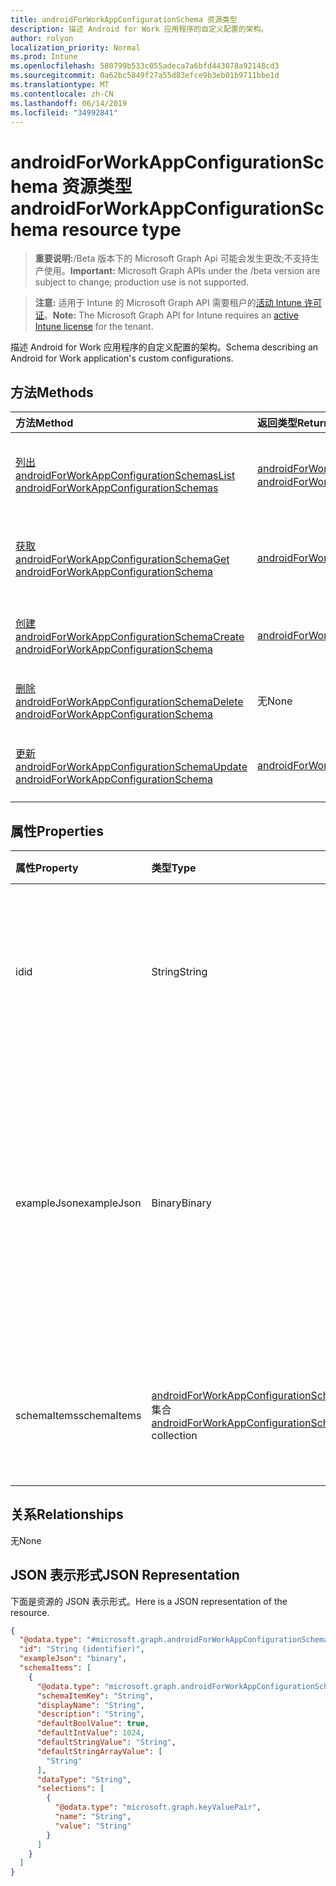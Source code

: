 ```yaml
---
title: androidForWorkAppConfigurationSchema 资源类型
description: 描述 Android for Work 应用程序的自定义配置的架构。
author: rolyon
localization_priority: Normal
ms.prod: Intune
ms.openlocfilehash: 580799b533c055adeca7a6bfd443078a92148cd3
ms.sourcegitcommit: 0a62bc5849f27a55d83efce9b3eb01b9711bbe1d
ms.translationtype: MT
ms.contentlocale: zh-CN
ms.lasthandoff: 06/14/2019
ms.locfileid: "34992841"
---
```

# <a name="androidforworkappconfigurationschema-resource-type"></a><span data-ttu-id="7e0cd-103">androidForWorkAppConfigurationSchema 资源类型</span><span class="sxs-lookup"><span data-stu-id="7e0cd-103">androidForWorkAppConfigurationSchema resource type</span></span>

> <span data-ttu-id="7e0cd-104">**重要说明:**/Beta 版本下的 Microsoft Graph Api 可能会发生更改;不支持生产使用。</span><span class="sxs-lookup"><span data-stu-id="7e0cd-104">**Important:** Microsoft Graph APIs under the /beta version are subject to change; production use is not supported.</span></span>

> <span data-ttu-id="7e0cd-105">**注意:** 适用于 Intune 的 Microsoft Graph API 需要租户的[活动 Intune 许可证](https://go.microsoft.com/fwlink/?linkid=839381)。</span><span class="sxs-lookup"><span data-stu-id="7e0cd-105">**Note:** The Microsoft Graph API for Intune requires an [active Intune license](https://go.microsoft.com/fwlink/?linkid=839381) for the tenant.</span></span>

<span data-ttu-id="7e0cd-106">描述 Android for Work 应用程序的自定义配置的架构。</span><span class="sxs-lookup"><span data-stu-id="7e0cd-106">Schema describing an Android for Work application's custom configurations.</span></span>

## <a name="methods"></a><span data-ttu-id="7e0cd-107">方法</span><span class="sxs-lookup"><span data-stu-id="7e0cd-107">Methods</span></span>
|<span data-ttu-id="7e0cd-108">方法</span><span class="sxs-lookup"><span data-stu-id="7e0cd-108">Method</span></span>|<span data-ttu-id="7e0cd-109">返回类型</span><span class="sxs-lookup"><span data-stu-id="7e0cd-109">Return Type</span></span>|<span data-ttu-id="7e0cd-110">说明</span><span class="sxs-lookup"><span data-stu-id="7e0cd-110">Description</span></span>|
|:---|:---|:---|
|[<span data-ttu-id="7e0cd-111">列出 androidForWorkAppConfigurationSchemas</span><span class="sxs-lookup"><span data-stu-id="7e0cd-111">List androidForWorkAppConfigurationSchemas</span></span>](../api/intune-androidforwork-androidforworkappconfigurationschema-list.md)|<span data-ttu-id="7e0cd-112">[androidForWorkAppConfigurationSchema](../resources/intune-androidforwork-androidforworkappconfigurationschema.md) 集合</span><span class="sxs-lookup"><span data-stu-id="7e0cd-112">[androidForWorkAppConfigurationSchema](../resources/intune-androidforwork-androidforworkappconfigurationschema.md) collection</span></span>|<span data-ttu-id="7e0cd-113">列出 [androidForWorkAppConfigurationSchema](../resources/intune-androidforwork-androidforworkappconfigurationschema.md) 对象的属性和关系。</span><span class="sxs-lookup"><span data-stu-id="7e0cd-113">List properties and relationships of the [androidForWorkAppConfigurationSchema](../resources/intune-androidforwork-androidforworkappconfigurationschema.md) objects.</span></span>|
|[<span data-ttu-id="7e0cd-114">获取 androidForWorkAppConfigurationSchema</span><span class="sxs-lookup"><span data-stu-id="7e0cd-114">Get androidForWorkAppConfigurationSchema</span></span>](../api/intune-androidforwork-androidforworkappconfigurationschema-get.md)|[<span data-ttu-id="7e0cd-115">androidForWorkAppConfigurationSchema</span><span class="sxs-lookup"><span data-stu-id="7e0cd-115">androidForWorkAppConfigurationSchema</span></span>](../resources/intune-androidforwork-androidforworkappconfigurationschema.md)|<span data-ttu-id="7e0cd-116">读取 [androidForWorkAppConfigurationSchema](../resources/intune-androidforwork-androidforworkappconfigurationschema.md) 对象的属性和关系。</span><span class="sxs-lookup"><span data-stu-id="7e0cd-116">Read properties and relationships of the [androidForWorkAppConfigurationSchema](../resources/intune-androidforwork-androidforworkappconfigurationschema.md) object.</span></span>|
|[<span data-ttu-id="7e0cd-117">创建 androidForWorkAppConfigurationSchema</span><span class="sxs-lookup"><span data-stu-id="7e0cd-117">Create androidForWorkAppConfigurationSchema</span></span>](../api/intune-androidforwork-androidforworkappconfigurationschema-create.md)|[<span data-ttu-id="7e0cd-118">androidForWorkAppConfigurationSchema</span><span class="sxs-lookup"><span data-stu-id="7e0cd-118">androidForWorkAppConfigurationSchema</span></span>](../resources/intune-androidforwork-androidforworkappconfigurationschema.md)|<span data-ttu-id="7e0cd-119">创建新的 [androidForWorkAppConfigurationSchema](../resources/intune-androidforwork-androidforworkappconfigurationschema.md) 对象。</span><span class="sxs-lookup"><span data-stu-id="7e0cd-119">Create a new [androidForWorkAppConfigurationSchema](../resources/intune-androidforwork-androidforworkappconfigurationschema.md) object.</span></span>|
|[<span data-ttu-id="7e0cd-120">删除 androidForWorkAppConfigurationSchema</span><span class="sxs-lookup"><span data-stu-id="7e0cd-120">Delete androidForWorkAppConfigurationSchema</span></span>](../api/intune-androidforwork-androidforworkappconfigurationschema-delete.md)|<span data-ttu-id="7e0cd-121">无</span><span class="sxs-lookup"><span data-stu-id="7e0cd-121">None</span></span>|<span data-ttu-id="7e0cd-122">删除 [androidForWorkAppConfigurationSchema](../resources/intune-androidforwork-androidforworkappconfigurationschema.md)。</span><span class="sxs-lookup"><span data-stu-id="7e0cd-122">Deletes a [androidForWorkAppConfigurationSchema](../resources/intune-androidforwork-androidforworkappconfigurationschema.md).</span></span>|
|[<span data-ttu-id="7e0cd-123">更新 androidForWorkAppConfigurationSchema</span><span class="sxs-lookup"><span data-stu-id="7e0cd-123">Update androidForWorkAppConfigurationSchema</span></span>](../api/intune-androidforwork-androidforworkappconfigurationschema-update.md)|[<span data-ttu-id="7e0cd-124">androidForWorkAppConfigurationSchema</span><span class="sxs-lookup"><span data-stu-id="7e0cd-124">androidForWorkAppConfigurationSchema</span></span>](../resources/intune-androidforwork-androidforworkappconfigurationschema.md)|<span data-ttu-id="7e0cd-125">更新 [androidForWorkAppConfigurationSchema](../resources/intune-androidforwork-androidforworkappconfigurationschema.md) 对象的属性。</span><span class="sxs-lookup"><span data-stu-id="7e0cd-125">Update the properties of a [androidForWorkAppConfigurationSchema](../resources/intune-androidforwork-androidforworkappconfigurationschema.md) object.</span></span>|

## <a name="properties"></a><span data-ttu-id="7e0cd-126">属性</span><span class="sxs-lookup"><span data-stu-id="7e0cd-126">Properties</span></span>
|<span data-ttu-id="7e0cd-127">属性</span><span class="sxs-lookup"><span data-stu-id="7e0cd-127">Property</span></span>|<span data-ttu-id="7e0cd-128">类型</span><span class="sxs-lookup"><span data-stu-id="7e0cd-128">Type</span></span>|<span data-ttu-id="7e0cd-129">说明</span><span class="sxs-lookup"><span data-stu-id="7e0cd-129">Description</span></span>|
|:---|:---|:---|
|<span data-ttu-id="7e0cd-130">id</span><span class="sxs-lookup"><span data-stu-id="7e0cd-130">id</span></span>|<span data-ttu-id="7e0cd-131">String</span><span class="sxs-lookup"><span data-stu-id="7e0cd-131">String</span></span>|<span data-ttu-id="7e0cd-132">架构对应的应用程序的 Android 包名称的实体密钥</span><span class="sxs-lookup"><span data-stu-id="7e0cd-132">Key of the entity the Android package name for the application the schema corresponds to</span></span>|
|<span data-ttu-id="7e0cd-133">exampleJson</span><span class="sxs-lookup"><span data-stu-id="7e0cd-133">exampleJson</span></span>|<span data-ttu-id="7e0cd-134">Binary</span><span class="sxs-lookup"><span data-stu-id="7e0cd-134">Binary</span></span>|<span data-ttu-id="7e0cd-135">包含符合此架构的示例 JSON 字符串的 UTF8 编码的字节数组，它演示如何设置此应用的配置</span><span class="sxs-lookup"><span data-stu-id="7e0cd-135">UTF8 encoded byte array containing example JSON string conforming to this schema that demonstrates how to set the configuration for this app</span></span>|
|<span data-ttu-id="7e0cd-136">schemaItems</span><span class="sxs-lookup"><span data-stu-id="7e0cd-136">schemaItems</span></span>|<span data-ttu-id="7e0cd-137">[androidForWorkAppConfigurationSchemaItem](../resources/intune-androidforwork-androidforworkappconfigurationschemaitem.md) 集合</span><span class="sxs-lookup"><span data-stu-id="7e0cd-137">[androidForWorkAppConfigurationSchemaItem](../resources/intune-androidforwork-androidforworkappconfigurationschemaitem.md) collection</span></span>|<span data-ttu-id="7e0cd-138">项集合，每个项表示架构中命名的配置选项</span><span class="sxs-lookup"><span data-stu-id="7e0cd-138">Collection of items each representing a named configuration option in the schema</span></span>|

## <a name="relationships"></a><span data-ttu-id="7e0cd-139">关系</span><span class="sxs-lookup"><span data-stu-id="7e0cd-139">Relationships</span></span>
<span data-ttu-id="7e0cd-140">无</span><span class="sxs-lookup"><span data-stu-id="7e0cd-140">None</span></span>

## <a name="json-representation"></a><span data-ttu-id="7e0cd-141">JSON 表示形式</span><span class="sxs-lookup"><span data-stu-id="7e0cd-141">JSON Representation</span></span>
<span data-ttu-id="7e0cd-142">下面是资源的 JSON 表示形式。</span><span class="sxs-lookup"><span data-stu-id="7e0cd-142">Here is a JSON representation of the resource.</span></span>
<!-- {
  "blockType": "resource",
  "keyProperty": "id",
  "@odata.type": "microsoft.graph.androidForWorkAppConfigurationSchema"
}
-->
``` json
{
  "@odata.type": "#microsoft.graph.androidForWorkAppConfigurationSchema",
  "id": "String (identifier)",
  "exampleJson": "binary",
  "schemaItems": [
    {
      "@odata.type": "microsoft.graph.androidForWorkAppConfigurationSchemaItem",
      "schemaItemKey": "String",
      "displayName": "String",
      "description": "String",
      "defaultBoolValue": true,
      "defaultIntValue": 1024,
      "defaultStringValue": "String",
      "defaultStringArrayValue": [
        "String"
      ],
      "dataType": "String",
      "selections": [
        {
          "@odata.type": "microsoft.graph.keyValuePair",
          "name": "String",
          "value": "String"
        }
      ]
    }
  ]
}
```






